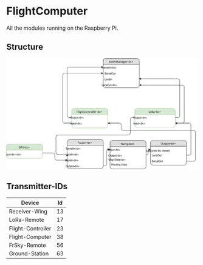 # FlightComputer
All the modules running on the Raspberry Pi. 

## Structure
![FlightComputerStructure](./FlightComputer.svg)


## Transmitter-IDs
| Device | Id |
| --- | --- |
| Receiver-Wing | 13 |
| LoRa-Remote | 17 |
| Flight-Controller | 23 |
| Flight-Computer | 38 |
| FrSky-Remote | 56 |
| Ground-Station | 63 |
